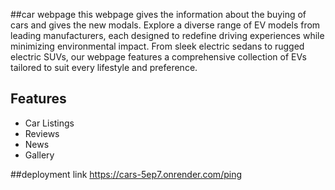 ##car webpage
this webpage gives the information about the buying of cars and gives the new modals.
Explore a diverse range of EV models from leading manufacturers, each designed to redefine driving experiences while minimizing environmental impact. From sleek electric sedans to rugged electric SUVs, our webpage features a comprehensive collection of EVs tailored to suit every lifestyle and preference.

## Features
- Car Listings
- Reviews
- News
- Gallery

##deployment link 
https://cars-5ep7.onrender.com/ping

